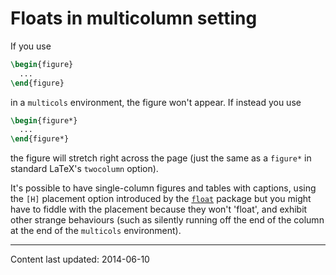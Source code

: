 # Floats in multicolumn setting

If you use
```latex
\begin{figure}
  ...
\end{figure}
```
in a `multicols` environment, the figure won't appear.  If
instead you use
```latex
\begin{figure*}
  ...
\end{figure*}
```
the figure will stretch right across the page (just the same as a
`figure*` in standard LaTeX's `twocolumn` option).

It's possible to have single-column figures and tables with captions,
using the `[H]` placement option introduced by the [`float`](http://ctan.org/pkg/float)
package but you might have to fiddle with the placement because they
won't 'float', and exhibit other strange behaviours (such as silently
running off the end of the column at the end of the
`multicols` environment).


----

Content last updated: 2014-06-10
